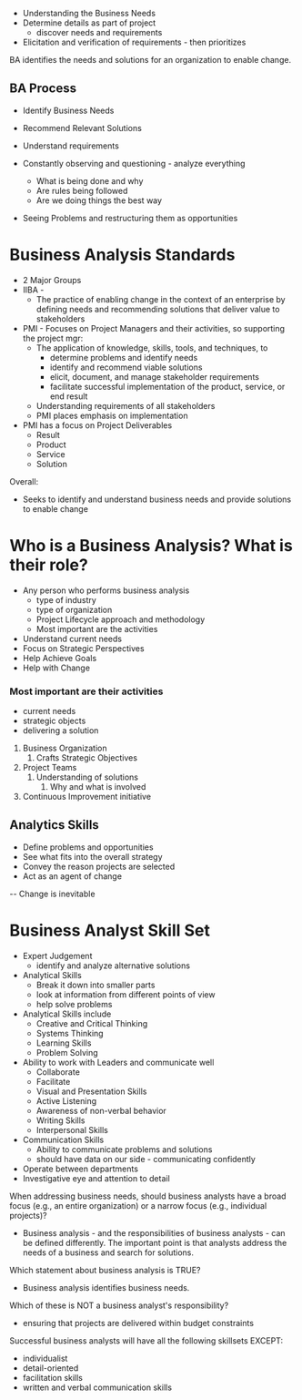 
- Understanding the Business Needs
- Determine details as part of project 
	- discover needs and requirements
- Elicitation and verification of requirements - then prioritizes

BA identifies the needs and solutions for an organization to enable change.

## BA Process
- Identify Business Needs
- Recommend Relevant Solutions
- Understand requirements

- Constantly observing and questioning - analyze everything
	- What is being done and why
	- Are rules being followed
	- Are we doing things the best way
- Seeing Problems and restructuring them as opportunities


# Business Analysis Standards
- 2 Major Groups
- IIBA - 
	- The practice of enabling change in the context of an enterprise by defining needs and recommending solutions that deliver value to stakeholders
- PMI - Focuses on Project Managers and their activities, so supporting the project mgr:
	- The application of knowledge, skills, tools, and techniques, to 
		- determine problems and identify needs
		- identify and recommend viable solutions
		- elicit, document, and manage stakeholder requirements
		- facilitate successful implementation of the product, service, or end result
	- Understanding requirements of all stakeholders
	- PMI places emphasis on implementation
- PMI has a focus on Project Deliverables 
	- Result
	- Product
	- Service
	- Solution

Overall:
- Seeks to identify and understand business needs and provide solutions to enable change


# Who is a Business Analysis?  What is their role?
- Any person who performs business analysis
	- type of industry
	- type of organization
	- Project Lifecycle approach and methodology
	- Most important are the activities
- Understand current needs
- Focus on Strategic Perspectives
- Help Achieve Goals
- Help with Change

### Most important are their activities
- current needs
- strategic objects
- delivering a solution

1. Business Organization
	1. Crafts Strategic Objectives
2. Project Teams
	1. Understanding of solutions
		1. Why and what is involved
3. Continuous Improvement initiative

## Analytics Skills
- Define problems and opportunities
- See what fits into the overall strategy
- Convey the reason projects are selected
- Act as an agent of change

-- Change is inevitable

# Business Analyst Skill Set

- Expert Judgement
	- identify and analyze alternative solutions
- Analytical Skills
	- Break it down into smaller parts
	- look at information from different points of view
	- help solve problems
- Analytical Skills include
	- Creative and Critical Thinking
	- Systems Thinking
	- Learning Skills
	- Problem Solving
- Ability to work with Leaders and communicate well
	- Collaborate
	- Facilitate
	- Visual and Presentation Skills
	- Active Listening
	- Awareness of non-verbal behavior
	- Writing Skills
	- Interpersonal Skills
- Communication Skills
	- Ability to communicate problems and solutions
	- should have data on our side - communicating confidently
- Operate between departments
- Investigative eye and attention to detail

When addressing business needs, should business analysts have a broad focus (e.g., an entire organization) or a narrow focus (e.g., individual projects)?
- Business analysis - and the responsibilities of business analysts - can be defined differently. The important point is that analysts address the needs of a business and search for solutions.

Which statement about business analysis is TRUE?
- Business analysis identifies business needs.

Which of these is NOT a business analyst's responsibility?
- ensuring that projects are delivered within budget constraints

Successful business analysts will have all the following skillsets EXCEPT:
- individualist
- detail-oriented
- facilitation skills
- written and verbal communication skills